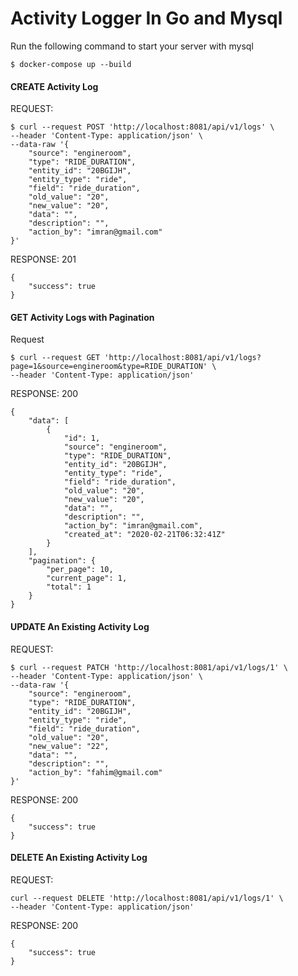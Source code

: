 
# Activity Logger In Go and Mysql

Run the following command to start your server with mysql
```
$ docker-compose up --build
```


#### CREATE Activity Log

REQUEST:

```
$ curl --request POST 'http://localhost:8081/api/v1/logs' \
--header 'Content-Type: application/json' \
--data-raw '{
    "source": "engineroom",
    "type": "RIDE_DURATION",
    "entity_id": "20BGIJH",
    "entity_type": "ride",
    "field": "ride_duration",
    "old_value": "20",
    "new_value": "20",
    "data": "",
    "description": "",
    "action_by": "imran@gmail.com"
}'
```
RESPONSE: 201
```
{
    "success": true
}
```

#### GET Activity Logs with Pagination

Request

```
$ curl --request GET 'http://localhost:8081/api/v1/logs?page=1&source=engineroom&type=RIDE_DURATION' \
--header 'Content-Type: application/json'
```

RESPONSE: 200
```
{
    "data": [
        {
            "id": 1,
            "source": "engineroom",
            "type": "RIDE_DURATION",
            "entity_id": "20BGIJH",
            "entity_type": "ride",
            "field": "ride_duration",
            "old_value": "20",
            "new_value": "20",
            "data": "",
            "description": "",
            "action_by": "imran@gmail.com",
            "created_at": "2020-02-21T06:32:41Z"
        }
    ],
    "pagination": {
        "per_page": 10,
        "current_page": 1,
        "total": 1
    }
}
```

#### UPDATE An Existing Activity Log

REQUEST:

```
$ curl --request PATCH 'http://localhost:8081/api/v1/logs/1' \
--header 'Content-Type: application/json' \
--data-raw '{
    "source": "engineroom",
    "type": "RIDE_DURATION",
    "entity_id": "20BGIJH",
    "entity_type": "ride",
    "field": "ride_duration",
    "old_value": "20",
    "new_value": "22",
    "data": "",
    "description": "",
    "action_by": "fahim@gmail.com"
}'
```
RESPONSE: 200
```
{
    "success": true
}
```

####  DELETE An Existing Activity Log

REQUEST:
```
curl --request DELETE 'http://localhost:8081/api/v1/logs/1' \
--header 'Content-Type: application/json'
```
RESPONSE: 200
```
{
    "success": true
}
```
